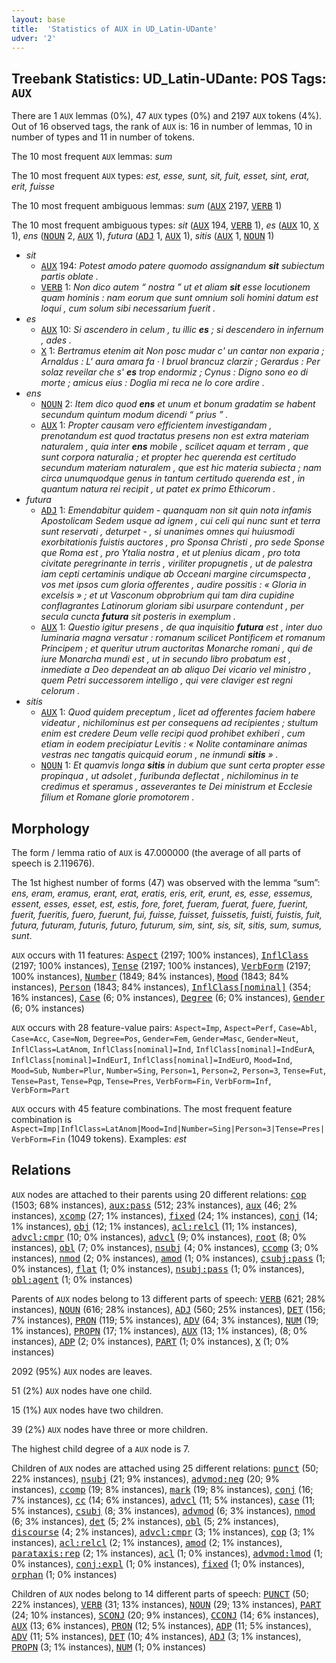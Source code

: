 ```yaml
---
layout: base
title:  'Statistics of AUX in UD_Latin-UDante'
udver: '2'
---
```


## Treebank Statistics: UD_Latin-UDante: POS Tags: `AUX`

There are 1 `AUX` lemmas (0%), 47 `AUX` types (0%) and 2197 `AUX` tokens (4%).
Out of 16 observed tags, the rank of `AUX` is: 16 in number of lemmas, 10 in number of types and 11 in number of tokens.

The 10 most frequent `AUX` lemmas: <em>sum</em>

The 10 most frequent `AUX` types:  <em>est, esse, sunt, sit, fuit, esset, sint, erat, erit, fuisse</em>

The 10 most frequent ambiguous lemmas: <em>sum</em> (<tt><a href="la_udante-pos-AUX.html">AUX</a></tt> 2197, <tt><a href="la_udante-pos-VERB.html">VERB</a></tt> 1)

The 10 most frequent ambiguous types:  <em>sit</em> (<tt><a href="la_udante-pos-AUX.html">AUX</a></tt> 194, <tt><a href="la_udante-pos-VERB.html">VERB</a></tt> 1), <em>es</em> (<tt><a href="la_udante-pos-AUX.html">AUX</a></tt> 10, <tt><a href="la_udante-pos-X.html">X</a></tt> 1), <em>ens</em> (<tt><a href="la_udante-pos-NOUN.html">NOUN</a></tt> 2, <tt><a href="la_udante-pos-AUX.html">AUX</a></tt> 1), <em>futura</em> (<tt><a href="la_udante-pos-ADJ.html">ADJ</a></tt> 1, <tt><a href="la_udante-pos-AUX.html">AUX</a></tt> 1), <em>sitis</em> (<tt><a href="la_udante-pos-AUX.html">AUX</a></tt> 1, <tt><a href="la_udante-pos-NOUN.html">NOUN</a></tt> 1)


* <em>sit</em>
  * <tt><a href="la_udante-pos-AUX.html">AUX</a></tt> 194: <em>Potest amodo patere quomodo assignandum <b>sit</b> subiectum partis oblate .</em>
  * <tt><a href="la_udante-pos-VERB.html">VERB</a></tt> 1: <em>Non dico autem “ nostra ” ut et aliam <b>sit</b> esse locutionem quam hominis : nam eorum que sunt omnium soli homini datum est loqui , cum solum sibi necessarium fuerit .</em>
* <em>es</em>
  * <tt><a href="la_udante-pos-AUX.html">AUX</a></tt> 10: <em>Si ascendero in celum , tu illic <b>es</b> ; si descendero in infernum , ades .</em>
  * <tt><a href="la_udante-pos-X.html">X</a></tt> 1: <em>Bertramus etenim ait Non posc mudar c' un cantar non exparia ; Arnaldus : L' aura amara fa · l bruol brancuz clarzir ; Gerardus : Per solaz reveilar che s' <b>es</b> trop endormiz ; Cynus : Digno sono eo di morte ; amicus eius : Doglia mi reca ne lo core ardire .</em>
* <em>ens</em>
  * <tt><a href="la_udante-pos-NOUN.html">NOUN</a></tt> 2: <em>Item dico quod <b>ens</b> et unum et bonum gradatim se habent secundum quintum modum dicendi “ prius ” .</em>
  * <tt><a href="la_udante-pos-AUX.html">AUX</a></tt> 1: <em>Propter causam vero efficientem investigandam , prenotandum est quod tractatus presens non est extra materiam naturalem , quia inter <b>ens</b> mobile , scilicet aquam et terram , que sunt corpora naturalia ; et propter hec querenda est certitudo secundum materiam naturalem , que est hic materia subiecta ; nam circa unumquodque genus in tantum certitudo querenda est , in quantum natura rei recipit , ut patet ex primo Ethicorum .</em>
* <em>futura</em>
  * <tt><a href="la_udante-pos-ADJ.html">ADJ</a></tt> 1: <em>Emendabitur quidem - quanquam non sit quin nota infamis Apostolicam Sedem usque ad ignem , cui celi qui nunc sunt et terra sunt reservati , deturpet - , si unanimes omnes qui huiusmodi exorbitationis fuistis auctores , pro Sponsa Christi , pro sede Sponse que Roma est , pro Ytalia nostra , et ut plenius dicam , pro tota civitate peregrinante in terris , viriliter propugnetis , ut de palestra iam cepti certaminis undique ab Occeani margine circumspecta , vos met ipsos cum gloria offerentes , audire possitis : « Gloria in excelsis » ; et ut Vasconum obprobrium qui tam dira cupidine conflagrantes Latinorum gloriam sibi usurpare contendunt , per secula cuncta <b>futura</b> sit posteris in exemplum .</em>
  * <tt><a href="la_udante-pos-AUX.html">AUX</a></tt> 1: <em>Questio igitur presens , de qua inquisitio <b>futura</b> est , inter duo luminaria magna versatur : romanum scilicet Pontificem et romanum Principem ; et queritur utrum auctoritas Monarche romani , qui de iure Monarcha mundi est , ut in secundo libro probatum est , inmediate a Deo dependeat an ab aliquo Dei vicario vel ministro , quem Petri successorem intelligo , qui vere claviger est regni celorum .</em>
* <em>sitis</em>
  * <tt><a href="la_udante-pos-AUX.html">AUX</a></tt> 1: <em>Quod quidem preceptum , licet ad offerentes faciem habere videatur , nichilominus est per consequens ad recipientes ; stultum enim est credere Deum velle recipi quod prohibet exhiberi , cum etiam in eodem precipiatur Levitis : « Nolite contaminare animas vestras nec tangatis quicquid eorum , ne inmundi <b>sitis</b> » .</em>
  * <tt><a href="la_udante-pos-NOUN.html">NOUN</a></tt> 1: <em>Et quamvis longa <b>sitis</b> in dubium que sunt certa propter esse propinqua , ut adsolet , furibunda deflectat , nichilominus in te credimus et speramus , asseverantes te Dei ministrum et Ecclesie filium et Romane glorie promotorem .</em>

## Morphology

The form / lemma ratio of `AUX` is 47.000000 (the average of all parts of speech is 2.119676).

The 1st highest number of forms (47) was observed with the lemma “sum”: <em>ens, eram, eramus, erant, erat, eratis, eris, erit, erunt, es, esse, essemus, essent, esses, esset, est, estis, fore, foret, fueram, fuerat, fuere, fuerint, fuerit, fueritis, fuero, fuerunt, fui, fuisse, fuisset, fuissetis, fuisti, fuistis, fuit, futura, futuram, futuris, futuro, futurum, sim, sint, sis, sit, sitis, sum, sumus, sunt</em>.

`AUX` occurs with 11 features: <tt><a href="la_udante-feat-Aspect.html">Aspect</a></tt> (2197; 100% instances), <tt><a href="la_udante-feat-InflClass.html">InflClass</a></tt> (2197; 100% instances), <tt><a href="la_udante-feat-Tense.html">Tense</a></tt> (2197; 100% instances), <tt><a href="la_udante-feat-VerbForm.html">VerbForm</a></tt> (2197; 100% instances), <tt><a href="la_udante-feat-Number.html">Number</a></tt> (1849; 84% instances), <tt><a href="la_udante-feat-Mood.html">Mood</a></tt> (1843; 84% instances), <tt><a href="la_udante-feat-Person.html">Person</a></tt> (1843; 84% instances), <tt><a href="la_udante-feat-InflClass-nominal.html">InflClass[nominal]</a></tt> (354; 16% instances), <tt><a href="la_udante-feat-Case.html">Case</a></tt> (6; 0% instances), <tt><a href="la_udante-feat-Degree.html">Degree</a></tt> (6; 0% instances), <tt><a href="la_udante-feat-Gender.html">Gender</a></tt> (6; 0% instances)

`AUX` occurs with 28 feature-value pairs: `Aspect=Imp`, `Aspect=Perf`, `Case=Abl`, `Case=Acc`, `Case=Nom`, `Degree=Pos`, `Gender=Fem`, `Gender=Masc`, `Gender=Neut`, `InflClass=LatAnom`, `InflClass[nominal]=Ind`, `InflClass[nominal]=IndEurA`, `InflClass[nominal]=IndEurI`, `InflClass[nominal]=IndEurO`, `Mood=Ind`, `Mood=Sub`, `Number=Plur`, `Number=Sing`, `Person=1`, `Person=2`, `Person=3`, `Tense=Fut`, `Tense=Past`, `Tense=Pqp`, `Tense=Pres`, `VerbForm=Fin`, `VerbForm=Inf`, `VerbForm=Part`

`AUX` occurs with 45 feature combinations.
The most frequent feature combination is `Aspect=Imp|InflClass=LatAnom|Mood=Ind|Number=Sing|Person=3|Tense=Pres|VerbForm=Fin` (1049 tokens).
Examples: <em>est</em>


## Relations

`AUX` nodes are attached to their parents using 20 different relations: <tt><a href="la_udante-dep-cop.html">cop</a></tt> (1503; 68% instances), <tt><a href="la_udante-dep-aux-pass.html">aux:pass</a></tt> (512; 23% instances), <tt><a href="la_udante-dep-aux.html">aux</a></tt> (46; 2% instances), <tt><a href="la_udante-dep-xcomp.html">xcomp</a></tt> (27; 1% instances), <tt><a href="la_udante-dep-fixed.html">fixed</a></tt> (24; 1% instances), <tt><a href="la_udante-dep-conj.html">conj</a></tt> (14; 1% instances), <tt><a href="la_udante-dep-obj.html">obj</a></tt> (12; 1% instances), <tt><a href="la_udante-dep-acl-relcl.html">acl:relcl</a></tt> (11; 1% instances), <tt><a href="la_udante-dep-advcl-cmpr.html">advcl:cmpr</a></tt> (10; 0% instances), <tt><a href="la_udante-dep-advcl.html">advcl</a></tt> (9; 0% instances), <tt><a href="la_udante-dep-root.html">root</a></tt> (8; 0% instances), <tt><a href="la_udante-dep-obl.html">obl</a></tt> (7; 0% instances), <tt><a href="la_udante-dep-nsubj.html">nsubj</a></tt> (4; 0% instances), <tt><a href="la_udante-dep-ccomp.html">ccomp</a></tt> (3; 0% instances), <tt><a href="la_udante-dep-nmod.html">nmod</a></tt> (2; 0% instances), <tt><a href="la_udante-dep-amod.html">amod</a></tt> (1; 0% instances), <tt><a href="la_udante-dep-csubj-pass.html">csubj:pass</a></tt> (1; 0% instances), <tt><a href="la_udante-dep-flat.html">flat</a></tt> (1; 0% instances), <tt><a href="la_udante-dep-nsubj-pass.html">nsubj:pass</a></tt> (1; 0% instances), <tt><a href="la_udante-dep-obl-agent.html">obl:agent</a></tt> (1; 0% instances)

Parents of `AUX` nodes belong to 13 different parts of speech: <tt><a href="la_udante-pos-VERB.html">VERB</a></tt> (621; 28% instances), <tt><a href="la_udante-pos-NOUN.html">NOUN</a></tt> (616; 28% instances), <tt><a href="la_udante-pos-ADJ.html">ADJ</a></tt> (560; 25% instances), <tt><a href="la_udante-pos-DET.html">DET</a></tt> (156; 7% instances), <tt><a href="la_udante-pos-PRON.html">PRON</a></tt> (119; 5% instances), <tt><a href="la_udante-pos-ADV.html">ADV</a></tt> (64; 3% instances), <tt><a href="la_udante-pos-NUM.html">NUM</a></tt> (19; 1% instances), <tt><a href="la_udante-pos-PROPN.html">PROPN</a></tt> (17; 1% instances), <tt><a href="la_udante-pos-AUX.html">AUX</a></tt> (13; 1% instances),  (8; 0% instances), <tt><a href="la_udante-pos-ADP.html">ADP</a></tt> (2; 0% instances), <tt><a href="la_udante-pos-PART.html">PART</a></tt> (1; 0% instances), <tt><a href="la_udante-pos-X.html">X</a></tt> (1; 0% instances)

2092 (95%) `AUX` nodes are leaves.

51 (2%) `AUX` nodes have one child.

15 (1%) `AUX` nodes have two children.

39 (2%) `AUX` nodes have three or more children.

The highest child degree of a `AUX` node is 7.

Children of `AUX` nodes are attached using 25 different relations: <tt><a href="la_udante-dep-punct.html">punct</a></tt> (50; 22% instances), <tt><a href="la_udante-dep-nsubj.html">nsubj</a></tt> (21; 9% instances), <tt><a href="la_udante-dep-advmod-neg.html">advmod:neg</a></tt> (20; 9% instances), <tt><a href="la_udante-dep-ccomp.html">ccomp</a></tt> (19; 8% instances), <tt><a href="la_udante-dep-mark.html">mark</a></tt> (19; 8% instances), <tt><a href="la_udante-dep-conj.html">conj</a></tt> (16; 7% instances), <tt><a href="la_udante-dep-cc.html">cc</a></tt> (14; 6% instances), <tt><a href="la_udante-dep-advcl.html">advcl</a></tt> (11; 5% instances), <tt><a href="la_udante-dep-case.html">case</a></tt> (11; 5% instances), <tt><a href="la_udante-dep-csubj.html">csubj</a></tt> (8; 3% instances), <tt><a href="la_udante-dep-advmod.html">advmod</a></tt> (6; 3% instances), <tt><a href="la_udante-dep-nmod.html">nmod</a></tt> (6; 3% instances), <tt><a href="la_udante-dep-det.html">det</a></tt> (5; 2% instances), <tt><a href="la_udante-dep-obl.html">obl</a></tt> (5; 2% instances), <tt><a href="la_udante-dep-discourse.html">discourse</a></tt> (4; 2% instances), <tt><a href="la_udante-dep-advcl-cmpr.html">advcl:cmpr</a></tt> (3; 1% instances), <tt><a href="la_udante-dep-cop.html">cop</a></tt> (3; 1% instances), <tt><a href="la_udante-dep-acl-relcl.html">acl:relcl</a></tt> (2; 1% instances), <tt><a href="la_udante-dep-amod.html">amod</a></tt> (2; 1% instances), <tt><a href="la_udante-dep-parataxis-rep.html">parataxis:rep</a></tt> (2; 1% instances), <tt><a href="la_udante-dep-acl.html">acl</a></tt> (1; 0% instances), <tt><a href="la_udante-dep-advmod-lmod.html">advmod:lmod</a></tt> (1; 0% instances), <tt><a href="la_udante-dep-conj-expl.html">conj:expl</a></tt> (1; 0% instances), <tt><a href="la_udante-dep-fixed.html">fixed</a></tt> (1; 0% instances), <tt><a href="la_udante-dep-orphan.html">orphan</a></tt> (1; 0% instances)

Children of `AUX` nodes belong to 14 different parts of speech: <tt><a href="la_udante-pos-PUNCT.html">PUNCT</a></tt> (50; 22% instances), <tt><a href="la_udante-pos-VERB.html">VERB</a></tt> (31; 13% instances), <tt><a href="la_udante-pos-NOUN.html">NOUN</a></tt> (29; 13% instances), <tt><a href="la_udante-pos-PART.html">PART</a></tt> (24; 10% instances), <tt><a href="la_udante-pos-SCONJ.html">SCONJ</a></tt> (20; 9% instances), <tt><a href="la_udante-pos-CCONJ.html">CCONJ</a></tt> (14; 6% instances), <tt><a href="la_udante-pos-AUX.html">AUX</a></tt> (13; 6% instances), <tt><a href="la_udante-pos-PRON.html">PRON</a></tt> (12; 5% instances), <tt><a href="la_udante-pos-ADP.html">ADP</a></tt> (11; 5% instances), <tt><a href="la_udante-pos-ADV.html">ADV</a></tt> (11; 5% instances), <tt><a href="la_udante-pos-DET.html">DET</a></tt> (10; 4% instances), <tt><a href="la_udante-pos-ADJ.html">ADJ</a></tt> (3; 1% instances), <tt><a href="la_udante-pos-PROPN.html">PROPN</a></tt> (3; 1% instances), <tt><a href="la_udante-pos-NUM.html">NUM</a></tt> (1; 0% instances)

